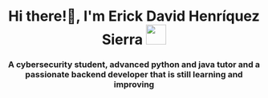 <h1 align="center">Hi there!👋, I'm Erick David Henríquez Sierra <img height="40" src="https://emoji.gg/assets/emoji/7333-parrotdance.gif"></h1>
<h3 align="center">A cybersecurity student, advanced python and java tutor and a passionate backend developer that is still learning and improving</h3>
